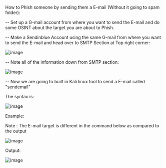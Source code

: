 How to Phish someone by sending them a E-mail (Without it going to spam folder):

-- Set up a G-mail account from where you want to send the E-mail and do some OSINT about the target you are about to Phish.

-- Make a Sendinblue Account using the same G-mail from where you want to send the E-mail and head over to SMTP Section at Top right corner:


![image](https://github.com/user-attachments/assets/0fb7ba4b-96c6-4246-920e-7ef7eb64f644)

-- Note all of the information down from SMTP section:

![image](https://github.com/user-attachments/assets/457f4c1b-2511-40ba-89a3-5b94747e8e76)

-- Now we are going to built in Kali linux tool to send a E-mail called "sendemail"

The syntax is:

![image](https://github.com/user-attachments/assets/2d298285-da0b-475a-864a-e9a07619912a)


Example:

Note : The E-mail target is different in the command below as compared to the output

![image](https://github.com/user-attachments/assets/ec5cf632-0543-429f-9fd3-d53fdab77f3d)


Output: 

![image](https://github.com/user-attachments/assets/90426927-5a75-47b2-9160-94e7d89afd3c)
